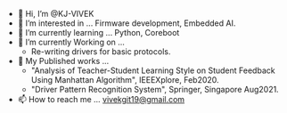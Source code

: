 - 👋 Hi, I’m @KJ-VIVEK
- 👀 I’m interested in ... Firmware development, Embedded AI.
- 🌱 I’m currently learning ... Python, Coreboot
- 🌱 I’m currently Working on ... 
     - Re-writing drivers for basic protocols.
- 👀 My Published works ... 
     - "Analysis of Teacher-Student Learning Style on Student Feedback Using Manhattan Algorithm", IEEEXplore, Feb2020.
     - "Driver Pattern Recognition System", Springer, Singapore Aug2021.
- 📫 How to reach me ... vivekgit19@gmail.com

<!---
KJ-VIVEK/KJ-VIVEK is a ✨ special ✨ repository because its `README.md` (this file) appears on your GitHub profile.
You can click the Preview link to take a look at your changes.
--->
